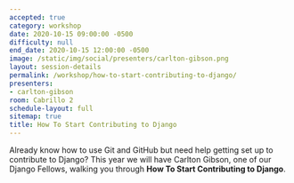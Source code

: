```yaml
---
accepted: true
category: workshop
date: 2020-10-15 09:00:00 -0500
difficulty: null
end_date: 2020-10-15 12:00:00 -0500
image: /static/img/social/presenters/carlton-gibson.png
layout: session-details
permalink: /workshop/how-to-start-contributing-to-django/
presenters:
- carlton-gibson
room: Cabrillo 2
schedule-layout: full
sitemap: true
title: How To Start Contributing to Django
---
```


Already know how to use Git and GitHub but need help getting set up to contribute to Django? This year we will have Carlton Gibson, one of our Django Fellows, walking you through **How To Start Contributing to Django**.